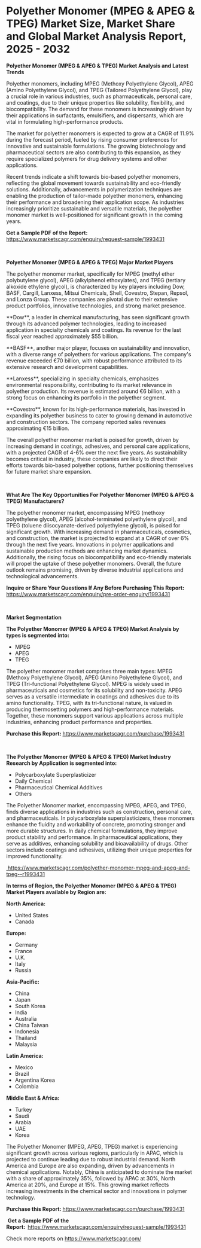 <p><h1>Polyether Monomer (MPEG & APEG & TPEG) Market Size, Market Share and Global Market Analysis Report, 2025 - 2032</h1></p><p><strong>Polyether Monomer (MPEG & APEG & TPEG) Market Analysis and Latest Trends</strong></p>
<p><p>Polyether monomers, including MPEG (Methoxy Polyethylene Glycol), APEG (Amino Polyethylene Glycol), and TPEG (Tailored Polyethylene Glycol), play a crucial role in various industries, such as pharmaceuticals, personal care, and coatings, due to their unique properties like solubility, flexibility, and biocompatibility. The demand for these monomers is increasingly driven by their applications in surfactants, emulsifiers, and dispersants, which are vital in formulating high-performance products.</p><p>The market for polyether monomers is expected to grow at a CAGR of 11.9% during the forecast period, fueled by rising consumer preferences for innovative and sustainable formulations. The growing biotechnology and pharmaceutical sectors are also contributing to this expansion, as they require specialized polymers for drug delivery systems and other applications. </p><p>Recent trends indicate a shift towards bio-based polyether monomers, reflecting the global movement towards sustainability and eco-friendly solutions. Additionally, advancements in polymerization techniques are enabling the production of tailor-made polyether monomers, enhancing their performance and broadening their application scope. As industries increasingly prioritize sustainable and versatile materials, the polyether monomer market is well-positioned for significant growth in the coming years.</p></p>
<p><strong>Get a Sample PDF of the Report:&nbsp;</strong> <a href="https://www.marketscagr.com/enquiry/request-sample/1993431?utm_campaign=2528&utm_medium=2&utm_source=Github&utm_content=ia&utm_term=03042025&utm_id=polyether-monomer-mpeg-apeg-tpeg">https://www.marketscagr.com/enquiry/request-sample/1993431</a></p>
<p>&nbsp;</p>
<p><strong>Polyether Monomer (MPEG & APEG & TPEG) Major Market Players</strong></p>
<p><p>The polyether monomer market, specifically for MPEG (methyl ether polybutylene glycol), APEG (alkylphenol ethoxylates), and TPEG (tertiary alkoxide ethylene glycol), is characterized by key players including Dow, BASF, Cargill, Lanxess, Mitsui Chemicals, Shell, Covestro, Stepan, Repsol, and Lonza Group. These companies are pivotal due to their extensive product portfolios, innovative technologies, and strong market presence.</p><p>**Dow**, a leader in chemical manufacturing, has seen significant growth through its advanced polymer technologies, leading to increased application in specialty chemicals and coatings. Its revenue for the last fiscal year reached approximately $55 billion.</p><p>**BASF**, another major player, focuses on sustainability and innovation, with a diverse range of polyethers for various applications. The company's revenue exceeded €70 billion, with robust performance attributed to its extensive research and development capabilities.</p><p>**Lanxess**, specializing in specialty chemicals, emphasizes environmental responsibility, contributing to its market relevance in polyether production. Its revenue is estimated around €6 billion, with a strong focus on enhancing its portfolio in the polyether segment.</p><p>**Covestro**, known for its high-performance materials, has invested in expanding its polyether business to cater to growing demand in automotive and construction sectors. The company reported sales revenues approximating €15 billion.</p><p>The overall polyether monomer market is poised for growth, driven by increasing demand in coatings, adhesives, and personal care applications, with a projected CAGR of 4-6% over the next five years. As sustainability becomes critical in industry, these companies are likely to direct their efforts towards bio-based polyether options, further positioning themselves for future market share expansion.</p></p>
<p>&nbsp;</p>
<p><strong>What Are The Key Opportunities For Polyether Monomer (MPEG & APEG & TPEG) Manufacturers?</strong></p>
<p><p>The polyether monomer market, encompassing MPEG (methoxy polyethylene glycol), APEG (alcohol-terminated polyethylene glycol), and TPEG (toluene diisocyanate-derived polyethylene glycol), is poised for significant growth. With increasing demand in pharmaceuticals, cosmetics, and construction, the market is projected to expand at a CAGR of over 6% through the next five years. Innovations in polymer applications and sustainable production methods are enhancing market dynamics. Additionally, the rising focus on biocompatibility and eco-friendly materials will propel the uptake of these polyether monomers. Overall, the future outlook remains promising, driven by diverse industrial applications and technological advancements.</p></p>
<p><strong>Inquire or Share Your Questions If Any Before Purchasing This Report:</strong> <a href="https://www.marketscagr.com/enquiry/pre-order-enquiry/1993431?utm_campaign=2528&utm_medium=2&utm_source=Github&utm_content=ia&utm_term=03042025&utm_id=polyether-monomer-mpeg-apeg-tpeg">https://www.marketscagr.com/enquiry/pre-order-enquiry/1993431</a></p>
<p>&nbsp;</p>
<p><strong>Market Segmentation</strong></p>
<p><strong>The Polyether Monomer (MPEG & APEG & TPEG) Market Analysis by types is segmented into:</strong></p>
<p><ul><li>MPEG</li><li>APEG</li><li>TPEG</li></ul></p>
<p><p>The polyether monomer market comprises three main types: MPEG (Methoxy Polyethylene Glycol), APEG (Amino Polyethylene Glycol), and TPEG (Tri-functional Polyethylene Glycol). MPEG is widely used in pharmaceuticals and cosmetics for its solubility and non-toxicity. APEG serves as a versatile intermediate in coatings and adhesives due to its amino functionality. TPEG, with its tri-functional nature, is valued in producing thermosetting polymers and high-performance materials. Together, these monomers support various applications across multiple industries, enhancing product performance and properties.</p></p>
<p><strong>Purchase this Report:&nbsp;</strong><a href="https://www.marketscagr.com/purchase/1993431?utm_campaign=2528&utm_medium=2&utm_source=Github&utm_content=ia&utm_term=03042025&utm_id=polyether-monomer-mpeg-apeg-tpeg">https://www.marketscagr.com/purchase/1993431</a></p>
<p>&nbsp;</p>
<p><strong>The Polyether Monomer (MPEG & APEG & TPEG) Market Industry Research by Application is segmented into:</strong></p>
<p><ul><li>Polycarboxylate Superplasticizer</li><li>Daily Chemical</li><li>Pharmaceutical Chemical Additives</li><li>Others</li></ul></p>
<p><p>The Polyether Monomer market, encompassing MPEG, APEG, and TPEG, finds diverse applications in industries such as construction, personal care, and pharmaceuticals. In polycarboxylate superplasticizers, these monomers enhance the fluidity and workability of concrete, promoting stronger and more durable structures. In daily chemical formulations, they improve product stability and performance. In pharmaceutical applications, they serve as additives, enhancing solubility and bioavailability of drugs. Other sectors include coatings and adhesives, utilizing their unique properties for improved functionality.</p></p>
<p><a href="https://www.marketscagr.com/polyether-monomer-mpeg-and-apeg-and-tpeg--r1993431?utm_campaign=2528&utm_medium=2&utm_source=Github&utm_content=ia&utm_term=03042025&utm_id=polyether-monomer-mpeg-apeg-tpeg">&nbsp;https://www.marketscagr.com/polyether-monomer-mpeg-and-apeg-and-tpeg--r1993431</a></p>
<p><strong>In terms of Region, the Polyether Monomer (MPEG & APEG & TPEG) Market Players available by Region are:</strong></p>
<p>
    <p> <strong> North America: </strong>
        <ul>
            <li>United States</li>
            <li>Canada</li>
        </ul>
        </p> 
    <p> <strong> Europe: </strong>
        <ul>
            <li>Germany</li>
            <li>France</li>
            <li>U.K.</li>
            <li>Italy</li>
            <li>Russia</li>
        </ul>
        </p> 
    <p> <strong> Asia-Pacific: </strong>
        <ul>
            <li>China</li>
            <li>Japan</li>
            <li>South Korea</li>
            <li>India</li>
            <li>Australia</li>
            <li>China Taiwan</li>
            <li>Indonesia</li>
            <li>Thailand</li>
            <li>Malaysia</li>
        </ul>
        </p> 
    <p> <strong> Latin America: </strong>
        <ul>
            <li>Mexico</li>
            <li>Brazil</li>
            <li>Argentina Korea</li>
            <li>Colombia</li>
        </ul>
        </p> 
    <p> <strong> Middle East & Africa: </strong>
        <ul>
            <li>Turkey</li>
            <li>Saudi</li>
            <li>Arabia</li>
            <li>UAE</li>
            <li>Korea</li>
        </ul>
    </p>
    </p>
<p><p>The Polyether Monomer (MPEG, APEG, TPEG) market is experiencing significant growth across various regions, particularly in APAC, which is projected to continue leading due to robust industrial demand. North America and Europe are also expanding, driven by advancements in chemical applications. Notably, China is anticipated to dominate the market with a share of approximately 35%, followed by APAC at 30%, North America at 20%, and Europe at 15%. This growing market reflects increasing investments in the chemical sector and innovations in polymer technology.</p></p>
<p><strong>Purchase this Report: </strong><a href="https://www.marketscagr.com/purchase/1993431?utm_campaign=2528&utm_medium=2&utm_source=Github&utm_content=ia&utm_term=03042025&utm_id=polyether-monomer-mpeg-apeg-tpeg">https://www.marketscagr.com/purchase/1993431</a></p>
<p>&nbsp;<strong>Get a Sample PDF of the Report:&nbsp;&nbsp;</strong><a href="https://www.marketscagr.com/enquiry/request-sample/1993431?utm_campaign=2528&utm_medium=2&utm_source=Github&utm_content=ia&utm_term=03042025&utm_id=polyether-monomer-mpeg-apeg-tpeg">https://www.marketscagr.com/enquiry/request-sample/1993431</a></p>
<p><strong></strong></p>
<p>Check more reports on <a href="https://www.marketscagr.com/?utm_campaign=2528&utm_medium=2&utm_source=Github&utm_content=ia&utm_term=03042025&utm_id=polyether-monomer-mpeg-apeg-tpeg">https://www.marketscagr.com/</a></p>